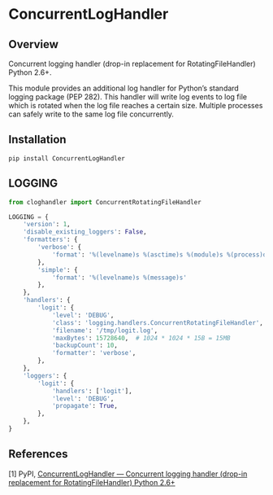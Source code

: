 # ConcurrentLogHandler

## Overview

Concurrent logging handler (drop-in replacement for RotatingFileHandler) Python 2.6+.

This module provides an additional log handler for Python’s standard logging package (PEP 282). This handler will write log events to log file which is rotated when the log file reaches a certain size. Multiple processes can safely write to the same log file concurrently.

## Installation

```shell
pip install ConcurrentLogHandler
```

## LOGGING

```python
from cloghandler import ConcurrentRotatingFileHandler

LOGGING = {
    'version': 1,
    'disable_existing_loggers': False,
    'formatters': {
        'verbose': {
            'format': '%(levelname)s %(asctime)s %(module)s %(process)d %(thread)d %(message)s'
        },
        'simple': {
            'format': '%(levelname)s %(message)s'
        },
    },
    'handlers': {
        'logit': {
            'level': 'DEBUG',
            'class': 'logging.handlers.ConcurrentRotatingFileHandler',
            'filename': '/tmp/logit.log',
            'maxBytes': 15728640,  # 1024 * 1024 * 15B = 15MB
            'backupCount': 10,
            'formatter': 'verbose',
        },
    },
    'loggers': {
        'logit': {
            'handlers': ['logit'],
            'level': 'DEBUG',
            'propagate': True,
        },
    },
}
```

## References

[1] PyPI, [ConcurrentLogHandler — Concurrent logging handler (drop-in replacement for RotatingFileHandler) Python 2.6+](https://pypi.python.org/pypi/ConcurrentLogHandler)